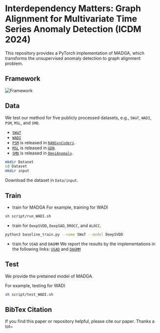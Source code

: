 # Interdependency Matters: Graph Alignment for Multivariate Time Series Anomaly Detection (ICDM 2024)
This repository provides a PyTorch implementation of MADGA, which transforms the unsupervised anomaly detection to graph alignment problem.

## Framework
![Framework](./asset/framework.png)

## Data
We test our method for five publicly processed datasets, e.g., ```SWaT```, ```WADI```, ```PSM```, ```MSL```, and ```SMD```.

- [`SWaT`](https://itrust.sutd.edu.sg/itrust-labs_datasets/dataset_info/#swat)
- [`WADI`](https://itrust.sutd.edu.sg/itrust-labs_datasets/dataset_info/#wadi)
- [`PSM`](https://github.com/eBay/RANSynCoders/tree/main/data) is released in [`RANSynCoders`](https://github.com/eBay/RANSynCoders/tree/main).
- [`MSL`](https://github.com/d-ailin/GDN/tree/main/data/msl) is released in [`GDN`](https://github.com/d-ailin/GDN/tree/main).
- [`SMD`](https://github.com/NetManAIOps/OmniAnomaly/tree/master/ServerMachineDataset) is released in [`OmniAnomaly`](https://github.com/NetManAIOps/OmniAnomaly).

```sh
mkdir Dataset
cd Dataset
mkdir input
```
Download the dataset in ```Data/input```.

## Train
- train for MADGA
For example, training for WADI
```sh
sh script/run_WADI.sh
```
- train for ```DeepSVDD```, ```DeepSAD```, ```DROCC```, and ```ALOCC```. 
```sh
python3 baseline_train.py --name SWaT --model DeepSVDD
```
- train for ```USAD``` and ```DAGMM```
We report the results by the implementations in the following links: 
[`USAD`](https://github.com/manigalati/usad) and [`DAGMM`](https://github.com/danieltan07/dagmm/)

## Test
We provide the pretained model of MADGA.

For example, testing for WADI 
```sh
sh script/test_WADI.sh
```
## BibTex Citation

If you find this paper or repository helpful, please cite our paper. Thanks a lot~

